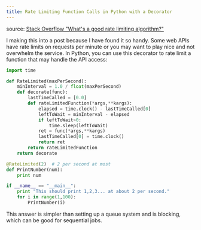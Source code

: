 ```yaml
---
title: Rate Limiting Function Calls in Python with a Decorator
---
```


source: [Stack Overflow "What's a good rate limiting algorithm?"](http://stackoverflow.com/a/667706/586172)

I making this into a post because I have found it so handy. Some web
APIs have rate limits on requests per minute or you may want to play nice
and not overwhelm the service. In Python, you can use this decorator to
rate limit a function that may handle the API access: 

```python
import time

def RateLimited(maxPerSecond):
    minInterval = 1.0 / float(maxPerSecond)
    def decorate(func):
        lastTimeCalled = [0.0]
        def rateLimitedFunction(*args,**kargs):
            elapsed = time.clock() - lastTimeCalled[0]
            leftToWait = minInterval - elapsed
            if leftToWait>0:
                time.sleep(leftToWait)
            ret = func(*args,**kargs)
            lastTimeCalled[0] = time.clock()
            return ret
        return rateLimitedFunction
    return decorate

@RateLimited(2)  # 2 per second at most
def PrintNumber(num):
    print num

if __name__ == "__main__":
    print "This should print 1,2,3... at about 2 per second."
    for i in range(1,100):
        PrintNumber(i)
```

This answer is simpler than setting up a queue system and is blocking,
which can be good for sequential jobs. 
